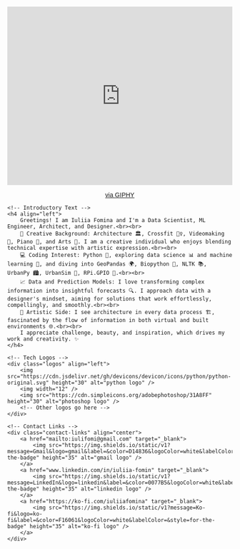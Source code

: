 <!DOCTYPE html>
<html lang="en">
<head>
    <meta charset="UTF-8">
    <meta name="viewport" content="width=device-width, initial-scale=1.0">
    <title>Iuliia Fomina Portfolio</title>
    <style>
        body {
            margin: 0;
            font-family: Arial, sans-serif;
        }
        iframe {
            display: block;
            width: 100%; /* Full bleed */
            height: 400px; /* Adjust height for visual impact */
            border: none;
        }
        h4 {
            margin: 20px;
        }
        .logos {
            margin: 20px;
        }
        .contact-links {
            text-align: center;
            margin: 20px;
        }
    </style>
</head>
<body>
    <!-- Full Bleed Giphy -->
    <iframe src="https://giphy.com/embed/MFTvSzSu3ceE8" frameBorder="0" class="giphy-embed" allowFullScreen></iframe>
    <p style="text-align: center;"><a href="https://giphy.com/gifs/sand-sahara-low-drifting-MFTvSzSu3ceE8">via GIPHY</a></p>

    <!-- Introductory Text -->
    <h4 align="left">
        Greetings! I am Iuliia Fomina and I'm a Data Scientist, ML Engineer, Architect, and Designer.<br><br>
        🌟 Creative Background: Architecture 🏛️, Crossfit 🏋️‍♀️, Videomaking 🎥, Piano 🎹, and Arts 🎨. I am a creative individual who enjoys blending technical expertise with artistic expression.<br><br>
        💻 Coding Interest: Python 🐍, exploring data science 📊 and machine learning 🤖, and diving into GeoPandas 🌍, Biopython 🧬, NLTK 📚, UrbanPy 🏙️, UrbanSim 🚏, RPi.GPIO 🤖.<br><br>
        📈 Data and Prediction Models: I love transforming complex information into insightful forecasts 🔍. I approach data with a designer's mindset, aiming for solutions that work effortlessly, compellingly, and smoothly.<br><br>
        🎨 Artistic Side: I see architecture in every data process 🏗️, fascinated by the flow of information in both virtual and built environments 🌐.<br><br>
        I appreciate challenge, beauty, and inspiration, which drives my work and creativity. ✨
    </h4>

    <!-- Tech Logos -->
    <div class="logos" align="left">
        <img src="https://cdn.jsdelivr.net/gh/devicons/devicon/icons/python/python-original.svg" height="30" alt="python logo" />
        <img width="12" />
        <img src="https://cdn.simpleicons.org/adobephotoshop/31A8FF" height="30" alt="photoshop logo" />
        <!-- Other logos go here -->
    </div>

    <!-- Contact Links -->
    <div class="contact-links" align="center">
        <a href="mailto:iulifomi@gmail.com" target="_blank">
            <img src="https://img.shields.io/static/v1?message=Gmail&logo=gmail&label=&color=D14836&logoColor=white&labelColor=&style=for-the-badge" height="35" alt="gmail logo" />
        </a>
        <a href="www.linkedin.com/in/iuliia-fomin" target="_blank">
            <img src="https://img.shields.io/static/v1?message=LinkedIn&logo=linkedin&label=&color=0077B5&logoColor=white&labelColor=&style=for-the-badge" height="35" alt="linkedin logo" />
        </a>
        <a href="https://ko-fi.com/iuliiafomina" target="_blank">
            <img src="https://img.shields.io/static/v1?message=Ko-fi&logo=ko-fi&label=&color=F16061&logoColor=white&labelColor=&style=for-the-badge" height="35" alt="ko-fi logo" />
        </a>
    </div>
</body>
</html>
